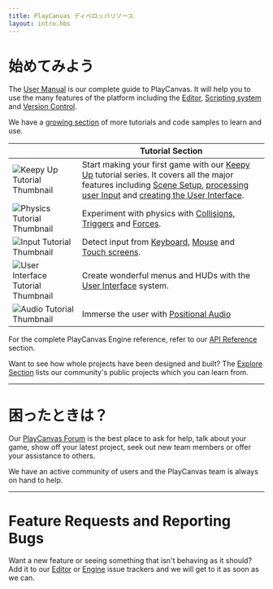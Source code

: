 ```yaml
---
title: PlayCanvas ディベロッパリソース
layout: intro.hbs
---
```


# 始めてみよう

The [User Manual][1] is our complete guide to PlayCanvas. It will help you to use the many features of the platform including the [Editor][2], [Scripting system][3] and [Version Control][4].

We have a [growing section][5] of more tutorials and code samples to learn and use.

|   | Tutorial Section   |
|---|---|
| ![Keepy Up Tutorial Thumbnail](/images/user-manual/frontpage/keepy_up_tutorial_thumb.png) | Start making your first game with our [Keepy Up](/tutorials/keepyup-part-one/) tutorial series. It covers all the major features including [Scene Setup](/tutorials/keepyup-part-one/), [processing user Input](/tutorials/keepyup-part-four/) and [creating the User Interface](/tutorials/keepyup-part-six/). |
| ![Physics Tutorial Thumbnail](/images/user-manual/frontpage/physics_tutorial_thumb.png) | Experiment with physics with [Collisions, Triggers](/tutorials/collision-and-triggers/) and [Forces](/tutorials/Using-forces-on-rigid-bodies/).|
| ![Input Tutorial Thumbnail](/images/user-manual/frontpage/input_tutorial_thumb.png) | Detect input from [Keyboard](/tutorials/keyboard-input/), [Mouse](/tutorials/mouse-input/) and [Touch screens](/tutorials/basic-touch-input/). |
| ![User Interface Tutorial Thumbnail](/images/user-manual/frontpage/ui_tutorial_thumb.png) | Create wonderful menus and HUDs with the [User Interface](/tutorials/ui-elements-buttons/) system. |
| ![Audio Tutorial Thumbnail](/images/user-manual/frontpage/audio_tutorial_thumb.png) | Immerse the user with [Positional Audio](/tutorials/basic-audio/) |

For the complete PlayCanvas Engine reference, refer to our [API Reference][6] section. 

Want to see how whole projects have been designed and built? The [Explore Section][7] lists our community's public projects which you can learn from.

---

# 困ったときは？

Our [PlayCanvas Forum][8] is the best place to ask for help, talk about your game, show off your latest project, seek out new team members or offer your assistance to others.

We have an active community of users and the PlayCanvas team is always on hand to help.

---

# Feature Requests and Reporting Bugs

Want a new feature or seeing something that isn't behaving as it should? Add it to our [Editor][9] or [Engine][10] issue trackers and we will get to it as soon as we can.

[1]: /user-manual
[2]: /user-manual/designer/
[3]: /user-manual/scripting/
[4]: /user-manual/version-control/
[5]: /tutorials/
[6]: /api/
[7]: https://playcanvas.com/explore/plays
[8]: https://forum.playcanvas.com/
[9]: https://github.com/playcanvas/editor/issues
[10]: https://github.com/playcanvas/engine/issues

